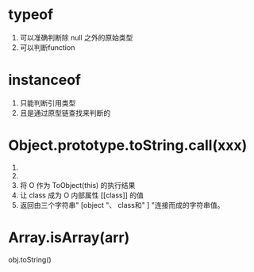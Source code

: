 # typeof
1. 可以准确判断除 null 之外的原始类型
2. 可以判断function


# instanceof
1. 只能判断引用类型
2. 且是通过原型链查找来判断的

# Object.prototype.toString.call(xxx)

1.
2.
3. 将 O 作为 ToObject(this) 的执行结果
4. 让 class 成为 O 内部属性 [[class]] 的值
5. 返回由三个字符串" [object "、 class和" ] "连接而成的字符串值。

# Array.isArray(arr)

obj.toString()